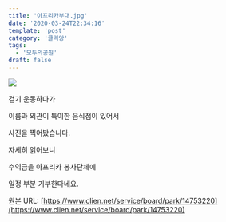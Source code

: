 ```yaml
---
title: '아프리카부대.jpg'
date: '2020-03-24T22:34:16'
template: 'post'
category: '클리앙'
tags: 
  - '모두의공원'
draft: false
---
```


![](https://i.imgur.com/y1M22BW.jpg)

걷기 운동하다가

이름과 외관이 특이한 음식점이 있어서

사진을 찍어봤습니다.

자세히 읽어보니

수익금을 아프리카 봉사단체에

일정 부분 기부한다네요.

원본 URL: [https://www.clien.net/service/board/park/14753220](https://www.clien.net/service/board/park/14753220)